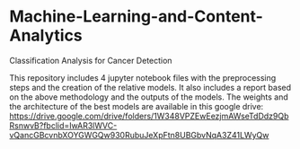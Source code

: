 # Machine-Learning-and-Content-Analytics

Classification Analysis for Cancer Detection

This repository includes 4 jupyter notebook files with the preprocessing steps and the creation of the relative models. 
It also includes a report based on the above methodology and the outputs of the models.
The weights and the architecture of the best models are available in this google drive: https://drive.google.com/drive/folders/1W348VPZEwEezjmAWseTdDdz9QbRsnwvB?fbclid=IwAR3lWVC-vQancGBcvnbXOYGWGQw930RubuJeXpFtn8UBGbvNqA3Z41LWyQw
